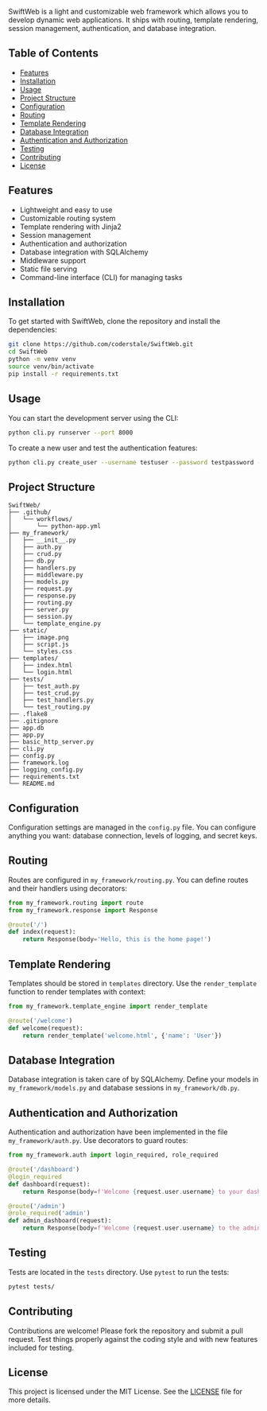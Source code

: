 SwiftWeb is a light and customizable web framework which allows you to develop dynamic web applications. It ships with routing, template rendering, session management, authentication, and database integration.

## Table of Contents

- [Features](#features)
- [Installation](#installation)
- [Usage](#usage)
- [Project Structure](#project-structure)
- [Configuration](#configuration)
- [Routing](#routing)
- [Template Rendering](#template-rendering)
- [Database Integration](#database-integration)
- [Authentication and Authorization](#authentication-and-authorization)
- [Testing](#testing)
- [Contributing](#contributing)
- [License](#license)

## Features

- Lightweight and easy to use
- Customizable routing system
- Template rendering with Jinja2
- Session management
- Authentication and authorization
- Database integration with SQLAlchemy
- Middleware support
- Static file serving
- Command-line interface (CLI) for managing tasks

## Installation

To get started with SwiftWeb, clone the repository and install the dependencies:

```bash
git clone https://github.com/coderstale/SwiftWeb.git
cd SwiftWeb
python -m venv venv
source venv/bin/activate
pip install -r requirements.txt
```

## Usage

You can start the development server using the CLI:

```bash
python cli.py runserver --port 8000
```

To create a new user and test the authentication features:

```bash
python cli.py create_user --username testuser --password testpassword --email test@example.com
```

## Project Structure

```plaintext
SwiftWeb/
├── .github/
│   └── workflows/
│       └── python-app.yml
├── my_framework/
│   ├── __init__.py
│   ├── auth.py
│   ├── crud.py
│   ├── db.py
│   ├── handlers.py
│   ├── middleware.py
│   ├── models.py
│   ├── request.py
│   ├── response.py
│   ├── routing.py
│   ├── server.py
│   ├── session.py
│   └── template_engine.py
├── static/
│   ├── image.png
│   ├── script.js
│   └── styles.css
├── templates/
│   ├── index.html
│   └── login.html
├── tests/
│   ├── test_auth.py
│   ├── test_crud.py
│   ├── test_handlers.py
│   └── test_routing.py
├── .flake8
├── .gitignore
├── app.db
├── app.py
├── basic_http_server.py
├── cli.py
├── config.py
├── framework.log
├── logging_config.py
├── requirements.txt
└── README.md
```

## Configuration

Configuration settings are managed in the `config.py` file. You can configure anything you want: database connection, levels of logging, and secret keys.

## Routing

Routes are configured in `my_framework/routing.py`. You can define routes and their handlers using decorators:

```python
from my_framework.routing import route
from my_framework.response import Response

@route('/')
def index(request):
    return Response(body='Hello, this is the home page!')
```

## Template Rendering

Templates should be stored in `templates` directory. Use the `render_template` function to render templates with context:

```python
from my_framework.template_engine import render_template

@route('/welcome')
def welcome(request):
    return render_template('welcome.html', {'name': 'User'})
```

## Database Integration

Database integration is taken care of by SQLAlchemy. Define your models in `my_framework/models.py` and database sessions in `my_framework/db.py`.

## Authentication and Authorization

Authentication and authorization have been implemented in the file `my_framework/auth.py`. Use decorators to guard routes:

```python
from my_framework.auth import login_required, role_required

@route('/dashboard')
@login_required
def dashboard(request):
    return Response(body=f'Welcome {request.user.username} to your dashboard!')

@route('/admin')
@role_required('admin')
def admin_dashboard(request):
    return Response(body=f'Welcome {request.user.username} to the admin dashboard!')
```

## Testing

Tests are located in the `tests` directory. Use `pytest` to run the tests:

```bash
pytest tests/
```

## Contributing

Contributions are welcome! Please fork the repository and submit a pull request. Test things properly against the coding style and with new features included for testing.

## License

This project is licensed under the MIT License. See the [LICENSE](LICENSE) file for more details.
